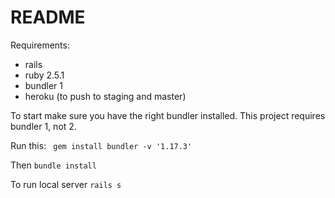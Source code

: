 # README

Requirements:
- rails
- ruby 2.5.1
- bundler 1
- heroku (to push to staging and master)

To start make sure you have the right bundler installed. This project requires bundler 1, not 2. 

Run this:
` gem install bundler -v '1.17.3'`

Then
`bundle install`

To run local server
`rails s`
